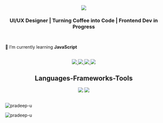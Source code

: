 
<h1 align="center">
    <img src="https://readme-typing-svg.herokuapp.com/?font=Righteous&size=35&center=true&vCenter=true&width=500&height=70&duration=4000&lines=Hi+There!+👋;+I'm+Pradeep+!;" />
</h1>

<h3 align="center">UI/UX Designer | Turning Coffee into Code | Frontend Dev in Progress</h3>
<br>
<p>🌱 I’m currently learning <strong>JavaScript</strong></p>
<br>
<div align="center"> 
    
  <a href="https://www.linkedin.com/in/pradeepu21/" target="_self">
    <img src="https://img.shields.io/badge/LinkedIn-0077B5?style=for-the-badge&logo=linkedin&logoColor=white" target="_blank" />
  </a>
  
  <a href="https://www.behance.net/pradeep_u" target="_blank">
    <img src="https://img.shields.io/badge/Behance-053eff?style=for-the-badge&logo=Behance&logoColor=white" target="_blank" />
  </a>
    <a href="https://dribbble.com/Pradeep_u_" target="_blank">
    <img src="https://img.shields.io/badge/Dribbble-EA4C89?style=for-the-badge&logo=Codepen&logoColor=white" target="_blank" />
  </a>
  
   <a href="https://codepen.io/pradeep_u_" target="_blank">
    <img src="https://img.shields.io/badge/Codepen-333333?style=for-the-badge&logo=Codepen&logoColor=white" target="_blank" />
  </a>   
<!--   <a href="https://www.instagram.com/pradeep_u_/" target="_blank">
    <img src="https://img.shields.io/badge/Instagram-333333?style=for-the-badge&logo=Codepen&logoColor=white" target="_blank" />
  </a> -->

 <!-- <img src="">-->
 <!-- <img src="">-->
   <!-- <img src="">-->
<!-- <img src="">-->
<!-- <img src="">-->
   
</div>

<h2 align="center"> Languages-Frameworks-Tools </h2>

<div align="center">
    <img src="https://skillicons.dev/icons?i=figma,ps,ai,ae,xd,bootstrap,html,css,vscode,github" />
    <img src="https://skillicons.dev/icons?i=javascript" />
</div>
<br>
<div>
    <p><img align="center" src="https://github-readme-stats.vercel.app/api/top-langs?username=pradeep-u&show_icons=true&locale=en&layout=compact" alt="pradeep-u" /></p>
<p><img align="center" src="https://github-readme-streak-stats.herokuapp.com/?user=pradeep-u&" alt="pradeep-u" /></p>
</div>
